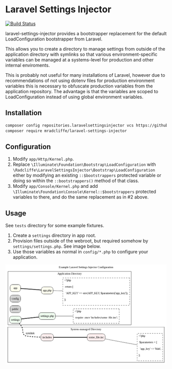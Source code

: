 # Laravel Settings Injector

[![Build Status](https://travis-ci.org/mradcliffe/laravel-settings-injector.svg?branch=master)](https://travis-ci.org/mradcliffe/laravel-settings-injector)

laravel-settings-injector provides a bootstrapper replacement for the default LoadConfiguration bootstrapper from Laravel.

This allows you to create a directory to manage settings from outside of the application directory with symlinks so that various environment-specific variables can be managed at a systems-level for production and other internal enviroments.

This is probably not useful for many installations of Laravel, however due to recommendations of not using dotenv files for production environment variables this is necessary to obfuscate production variables from the application repository. The advantage is that the variables are scoped to LoadConfiguration instead of using global environment variables.

## Installation

```bash
composer config repositories.laravelsettingsinjector vcs https://github.com/mradcliffe/laravel-settings-injector.git
composer require mradcliffe/laravel-settings-injector
```

## Configuration

1. Modify `app/Http/Kernel.php`.
2. Replace `\Illuminate\Foundation\Bootstrap\LoadConfiguration` with `\Radcliffe\LaravelSettingsInjector\Bootstrap\LoadConfiguration` either by modifying an existing `::$bootstrappers` protected variable or doing so within the `::bootstrappers()` method of that class.
3. Modify `app/Console/Kernel.php` and add `\Illuminate\Foundation\Console\Kernel::$bootstrappers` protected variables to there, and do the same replacement as in #2 above.

## Usage

See `tests` directory for some example fixtures.

1. Create a `settings` directory in app root.
2. Provision files outside of the webroot, but required somehow by `settings/settings.php`. See image below.
3. Use those variables as normal in `config/*.php` to configure your application.

![Example Configuration](docs/example.png?raw=true "Example Configuration")
